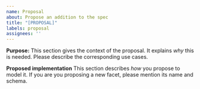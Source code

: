 ```yaml
---
name: Proposal
about: Propose an addition to the spec
title: "[PROPOSAL]"
labels: proposal
assignees: ''
---
```


**Purpose:**
This section gives the context of the proposal. It explains *why* this is needed.
Please describe the corresponding use cases.

**Proposed implementation**
This section describes *how* you propose to model it. 
If you are you proposing a new facet, please mention its name and schema.
